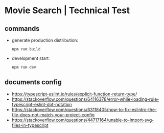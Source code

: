 # Movie Search | Technical Test


## commands

  - generate production distribution:

    ```
    npm run build
    ```

  - development start:

    ```
    npm run dev
    ```

## documents config

- https://typescript-eslint.io/rules/explicit-function-return-type/
- https://stackoverflow.com/questions/64116378/error-while-loading-rule-typescript-eslint-dot-notation
- https://stackoverflow.com/questions/63118405/how-to-fix-eslintrc-the-file-does-not-match-your-project-config
- https://stackoverflow.com/questions/44717164/unable-to-import-svg-files-in-typescript
